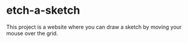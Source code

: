 # etch-a-sketch
This project is a website where you can draw a sketch by moving 
your mouse over the grid.